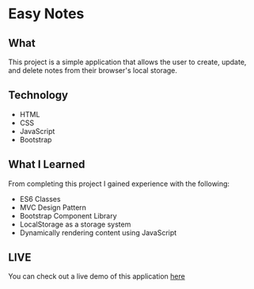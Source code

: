 # Easy Notes


## What

This project is a simple application that allows the user to create, update, and delete notes from their browser's local storage.

## Technology

  - HTML
  - CSS
  - JavaScript
  - Bootstrap
  
## What I Learned

From completing this project I gained experience with the following:

  - ES6 Classes
  - MVC Design Pattern
  - Bootstrap Component Library
  - LocalStorage as a storage system
  - Dynamically rendering content using JavaScript
  
## LIVE

You can check out a live demo of this application [here](https://morgan-moreno25.github.io/easy-notes/)

